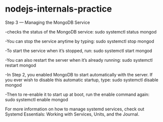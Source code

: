 # nodejs-internals-practice

Step 3 — Managing the MongoDB Service


-checks the status of the MongoDB service:
sudo systemctl status mongod

-You can stop the service anytime by typing:
sudo systemctl stop mongod

-To start the service when it’s stopped, run:
sudo systemctl start mongod

-You can also restart the server when it’s already running:
sudo systemctl restart mongod

-In Step 2, you enabled MongoDB to start automatically with the server. If you ever wish to disable this automatic startup, type:
sudo systemctl disable mongod

-Then to re-enable it to start up at boot, run the enable command again:
sudo systemctl enable mongod

For more information on how to manage systemd services, check out Systemd Essentials: Working with Services, Units, and the Journal.